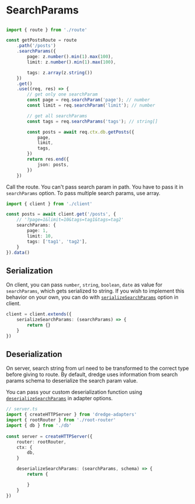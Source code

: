 # SearchParams

## 
```ts
import { route } from './route'

const getPostsRoute = route
    .path('/posts')
    .searchParams({
        page: z.number().min(1).max(100),
        limit: z.number().min(1).max(100),

        tags: z.array(z.string())
    })
    .get()
    .use((req, res) => {
        // get only one searchParam
        const page = req.searchParam('page'); // number
        const limit = req.searchParam('limit'); // number

        // get all searchParams
        const tags = req.searchParams('tags'); // string[]

        const posts = await req.ctx.db.getPosts({
            page,
            limit,
            tags,
        })
        return res.end({
            json: posts,
        })
    })
```

Call the route. You can't pass search param in path. You have to pass it in `searchParams` option. To pass multiple search params, use array.

```ts
import { client } from './client'

const posts = await client.get('/posts', {
    // '?page=1&limit=10&tags=tag1&tags=tag2'
    searchParams: {
        page: 1,
        limit: 10,
        tags: ['tag1', 'tag2'],
    }
}).data()
```

## Serialization

On client, you can pass `number`, `string`, `boolean`, `date` as value for `searchParams`, which gets serialized to string. If you wish to implement this behavior on your own, you can do with [`serializeSearchParams`](../api/dredge-fetch.md#serializesearchparams) option in client. 

```ts
client = client.extends({
    serializeSearchParams: (searchParams) => {
        return {}
    }
})
```

## Deserialization

On server, search string from url need to be transformed to the correct type before giving to route. By default, dredge uses information from search params schema to deserialize the search param value. 

You can pass your custom deserialization function using [`deserializeSearchParams`](../api/adapters.md#deserializesearchparams) in adapter options.

```ts
// server.ts
import { createHTTPServer } from 'dredge-adapters'
import { rootRouter } from './root-router'
import { db } from './db'
 
const server = createHTTPServer({
    router: rootRouter,
    ctx: {
        db,
    }

    deserializeSearchParams: (searchParams, schema) => {
        return {

        }
    }
})
```